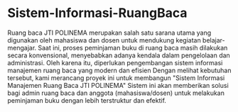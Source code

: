 # Sistem-Informasi-RuangBaca
Ruang baca JTI POLINEMA merupakan salah satu sarana utama yang digunakan oleh mahasiswa dan dosen untuk mendukung kegiatan belajar-mengajar. Saat ini, proses peminjaman buku di ruang baca masih dilakukan secara konvensional, menyebabkan adanya kendala dalam pengelolaan dan administrasi. Oleh karena itu, diperlukan pengembangan sistem informasi manajemen ruang baca yang modern dan efisien
Dengan melihat kebutuhan tersebut, kami merancang proyek ini untuk membangun "Sistem Informasi Manajemen Ruang Baca JTI POLINEMA" Sistem ini akan memberikan solusi bagi admin ruang baca dan anggota (mahasiswa/dosen) untuk melakukan peminjaman buku dengan lebih terstruktur dan efektif.
